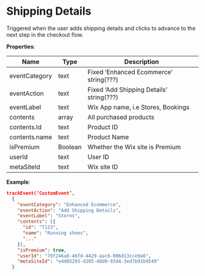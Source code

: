# Shipping Details

Triggered when the user adds shipping details and clicks to advance to the next step in the checkout flow.

**Properties**:

|Name|Type|Description|  
|---|---|---|  
|eventCategory|text|Fixed ‘Enhanced Ecommerce’ string(???)|
|eventAction|text|Fixed ‘Add Shipping Details’ string(???)|
|eventLabel|text|Wix App name, i.e Stores, Bookings|
|contents|array|All purchased products|
|contents.Id|text|Product ID|
|contents.name|text|Product Name|
|isPremium|Boolean|Whether the Wix site is Premium|  
|userId|text|User ID|  
|metaSiteId|text|Wix site ID|

**Example**:

```JSON
trackEvent(‘CustomEvent’, 
  {
    "eventCategory": "Enhanced Ecommerce",
    "eventAction": "Add Shipping Details",
    "eventLabel": "Stores",
    "contents": [{
      "id": "T123", 
      "name": "Running shoes",
      "..."
    }],
    "isPremium": true,
    "userId": "79f246a8-46fd-4429-aac6-006d13cce9a6",
    "metaSiteId": "e4d85293-d205-48d0-93d4-3ed7b91b9549"
  }
```
